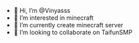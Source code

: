 - 👋 Hi, I’m @Vinyasss
- 👀 I’m interested in minecraft
- 🌱 I’m currently create minecraft server
- 💞️ I’m looking to collaborate on TaifunSMP
